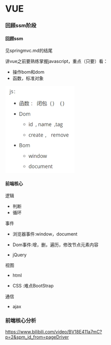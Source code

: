 # VUE

### 回顾ssm阶段

#### 回顾ssm

见springmvc.md的结尾



讲vue之前要熟练掌握javascript，重点（只要）看：

- 操作bom和dom
- 函数，标准对象

<img src="Vue.assets/image-20211117181353090.png" alt="image-20211117181353090" style="zoom:60%;" />

#### 前端核心

逻辑

- 判断
- 循环

事件

- 浏览器事件:window，document

- Dom事件:增，删，遍历，修改节点元素内容

- jQuery

视图

- html

- CSS :难点BootStrap

通信

- ajax



### 前端核心分析

https://www.bilibili.com/video/BV18E411a7mC?p=2&spm_id_from=pageDriver

